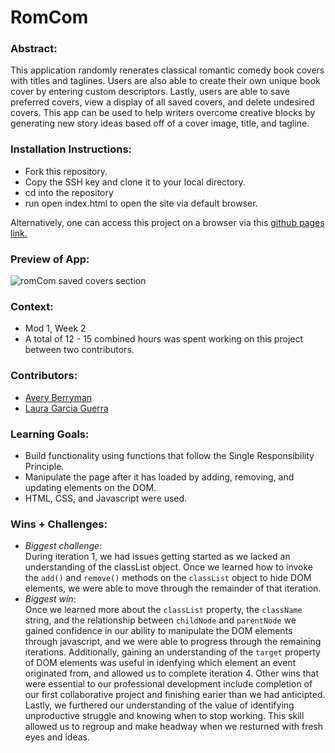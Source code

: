 
# RomCom  

### Abstract:
This application randomly renerates classical romantic comedy book covers with titles and taglines. Users are also able to create their own unique book cover by entering custom descriptors. Lastly, users are able to save preferred covers, view a display of all saved covers, and delete undesired covers. This app can be used to help writers overcome creative blocks by generating new story ideas based off of a cover image, title, and tagline.

[//]: <> (Briefly describe what you built and its features. What problem is the app solving? How does this application solve that problem?)

### Installation Instructions:
- Fork this repository. 
- Copy the SSH key and clone it to your local directory. 
- cd into the repository
- run open index.html to open the site via default browser. 

Alternatively, one can access this project on a browser via this [github pages link.](https://lauraguerra1.github.io/romcom-paired-project/) 

[//]: <> (What steps does a person have to take to get your app cloned down and running?)

### Preview of App:
![romCom saved covers section](https://user-images.githubusercontent.com/121131581/229174425-0bdec3fe-1d10-4e16-b5f2-b01105786fbf.png)

[//]: <> (Provide ONE gif or screenshot of your application - choose the "coolest" piece of functionality to show off.)

### Context:
- Mod 1, Week 2
- A total of 12 - 15 combined hours was spent working on this project between two contributors. 

[//]: <> (Give some context for the project here. How long did you have to work on it? How far into the Turing program are you?)

### Contributors:
- [Avery Berryman](https://github.com/Averyberryman)
- [Laura Garcia Guerra](https://github.com/lauraguerra1)

[//]: <> (Who worked on this application? Link to their GitHubs.)

### Learning Goals:
- Build functionality using functions that follow the Single Responsibility Principle. 
- Manipulate the page after it has loaded by adding, removing, and updating elements on the DOM. 
- HTML, CSS, and Javascript were used. 

[//]: <> (What were the learning goals of this project? What tech did you work with?)

### Wins + Challenges:
- *Biggest challenge*: <br>
During iteration 1, we had issues getting started as we lacked an understanding of the classList object. Once we learned how to invoke the `add()` and `remove()` methods on the `classList` object to hide DOM elements, we were able to move through the remainder of that iteration. 
- *Biggest win*: <br>
Once we learned more about the `classList` property, the `className` string, and the relationship between `childNode` and `parentNode` we gained confidence in our ability to manipulate the DOM elements through javascript, and we were able to progress through the remaining iterations. Additionally, gaining an understanding of the `target` property of DOM elements was useful in idenfying which element an event originated from, and allowed us to complete iteration 4. Other wins that were essential to our professional development include completion of our first collaborative project and finishing earier than we had anticipted. Lastly, we furthered our understanding of the value of identifying unproductive struggle and knowing when to stop working. This skill allowed us to regroup and make headway when we resturned with fresh eyes and ideas. 

[//]: <> (What are 2-3 wins you have from this project? What were some challenges you faced - and how did you get over them?)
